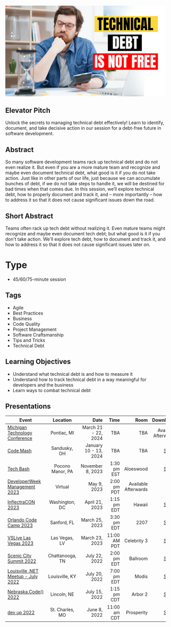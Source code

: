 ![Technical Debt is not Free](Thumbnail.jpg)

## Elevator Pitch
Unlock the secrets to managing technical debt effectively! Learn to identify, document, and take decisive action in our session for a debt-free future in software development.

## Abstract
So many software development teams rack up technical debt and do not even realize it. But even if you are a more mature team and recognize and maybe even document technical debt, what good is it if you do not take action. Just like in other parts of our life, just because we can accumulate bunches of debt, if we do not take steps to handle it, we will be destined for bad times when that comes due. In this session, we’ll explore technical debt, how to properly document and track it, and – more importantly – how to address it so that it does not cause significant issues down the road.

## Short Abstract
Teams often rack up tech debt without realizing it. Even mature teams might recognize and maybe even document tech debt; but what good is it if you don't take action. We'll explore tech debt, how to document and track it, and how to address it so that it does not cause significant issues later on.

# Type
* 45/60/75-minute session

## Tags
* Agile
* Best Practices
* Business
* Code Quality
* Project Management
* Software Craftsmanship
* Tips and Tricks
* Technical Debt

## Learning Objectives
* Understand what technical debt is and how to measure it
* Understand how to track technical debt in a way meaningful for developers and the business
* Learn ways to combat technical debt

## Presentations

| Event | Location | Date | Time | Room | Downloads |
|-------|:--------:|-----:|-----:|-----:|----------:|
| [Michigan Technology Conference](https://www.mitechcon.org/) | Pontiac, MI | March 21 - 22, 2024 | TBA | TBA | Available Afterwards |
| [Code Mash](https://www.codemash.org/) | Sandusky, OH | January 10 - 13, 2024 | TBA | TBA | [Slides](Presentations/TechnicalDebtIsNotFree-CodeMash.pdf) |
| [Tech Bash](https://techbash.com/) | Pocono Manor, PA | November 8, 2023 | 1:30 pm EST | Aloeswood | [Slides](Presentations/TechnicalDebtIsNotFree-TechBash.pdf) |
| [DeveloperWeek Management 2023](https://www.developerweek.com/global/conference/management/) | Virtual | May 9, 2023 | 2:00 pm PDT | Available Afterwards |
| [InflectraCON 2023](https://www.inflectracon.com/) | Washington, DC | April 21, 2023 | 1:15 pm EDT | Hawaii | [Slides](Presentations/TechnicalDebtIsNotFree-InflectraCON.pdf) |
| [Orlando Code Camp 2023](https://orlandocodecamp.com/) | Sanford, FL | March 25, 2023 | 3:30 pm EDT | 2207 | [Slides](Presentations/TechnicalDebtIsNotFree-Orlando.pdf) |
| [VSLive Las Vegas 2023](https://vslive.com/events/las-vegas-2023/home.aspx) | Las Vegas, LV | March 23, 2023 | 11:00 AM PDT | Celebrity 3 | [Slides](Presentations/TH09_TechnicalDebitIsNotFree.pdf) |
| [Scenic City Summit 2022](https://sceniccitysummit.com/) | Chattanooga, TN | July 22, 2022 | 2:00 pm EDT | Ballroom | [Slides](Presentations/TechnicalDebitIsNotFree_ScenicCitySummit.pdf) |
| [Louisville .NET Meetup - July 2022](https://www.meetup.com/louisville-dotnet/events/287184638/) | Louisville, KY | July 20, 2022 | 7:00 pm EDT | Modis | [Slides](Presentations/TechnicalDebitIsNotFree-LouDotNet.pdf)
| [Nebraska.Code() 2022](https://nebraskacode.amegala.com/Sessions/1358) | Lincoln, NE | July 15, 2022 | 1:15 pm CDT | Arbor 2 |  [Slides](Presentations/TechnicalDebitIsNotFree_NebraskaCode.pdf) |
| [dev up 2022](https://www.devupconf.org/sessions) | St. Charles, MO | June 8, 2022 | 11:00 am CDT | Prosperity | [Slides](Presentations/TechnicalDebitIsNotFree_DevUp.pdf) |

